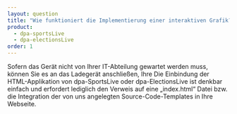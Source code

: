 ```yaml
---
layout: question
title: "Wie funktioniert die Implementierung einer interaktiven Grafik?"
product: 
  - dpa-sportsLive
  - dpa-electionsLive
order: 1
---
```


Sofern das Gerät nicht von Ihrer IT-Abteilung gewartet werden muss, können Sie es an das Ladegerät anschließen, Ihre Die Einbindung der HTML-Applikation von dpa-SportsLive oder dpa-ElectionsLive ist denkbar einfach und erfordert lediglich den Verweis auf eine „index.html“ Datei bzw. die Integration der von uns angelegten Source-Code-Templates in Ihre Webseite.